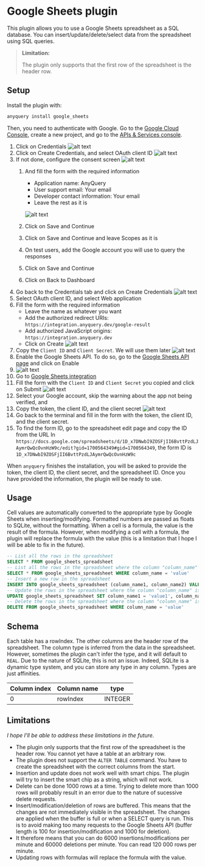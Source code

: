 # Google Sheets plugin

This plugin allows you to use a Google Sheets spreadsheet as a SQL database.
You can insert/update/delete/select data from the spreadsheet using SQL queries.

> **Limitation:**
>
> The plugin only supports that the first row of the spreadsheet is the header row.

## Setup

Install the plugin with:

```bash
anyquery install google_sheets
```

Then, you need to authenticate with Google. Go to the [Google Cloud Console](https://console.cloud.google.com/), create a new project, and go to the [APIs & Services console](https://console.cloud.google.com/apis/dashboard).

1. Click on Credentials
    ![alt text](https://cdn.jsdelivr.net/gh/julien040/anyquery@main/plugins/google_forms/images/identifier.png)
2. Click on Create Credentials, and select OAuth client ID
    ![alt text](https://cdn.jsdelivr.net/gh/julien040/anyquery@main/plugins/google_forms/images/create.png)
3. If not done, configure the consent screen
    ![alt text](https://cdn.jsdelivr.net/gh/julien040/anyquery@main/plugins/google_forms/images/consentScreen.png)
    1. And fill the form with the required information
        - Application name: AnyQuery
        - User support email: Your email
        - Developer contact information: Your email
        - Leave the rest as it is

        ![alt text](https://cdn.jsdelivr.net/gh/julien040/anyquery@main/plugins/google_forms/images/consentFilled.png)
    2. Click on Save and Continue
    3. Click on Save and Continue and leave Scopes as it is
    4. On test users, add the Google account you will use to query the responses
    5. Click on Save and Continue
    6. Click on Back to Dashboard
4. Go back to the Credentials tab and click on Create Credentials
    ![alt text](https://cdn.jsdelivr.net/gh/julien040/anyquery@main/plugins/google_forms/images/createCredentials.png)
5. Select OAuth client ID, and select Web application
6. Fill the form with the required information
    - Leave the name as whatever you want
    - Add the authorized redirect URIs: `https://integration.anyquery.dev/google-result`
    - Add authorized JavaScript origins: `https://integration.anyquery.dev`
    - Click on Create
    ![alt text](https://cdn.jsdelivr.net/gh/julien040/anyquery@main/plugins/google_forms/images/form_oAuth.png)
7. Copy the `Client ID` and `Client Secret`. We will use them later
    ![alt text](https://cdn.jsdelivr.net/gh/julien040/anyquery@main/plugins/google_forms/images/result.png)
8. Enable the Google Sheets API. To do so, go to the [Google Sheets API page](https://console.cloud.google.com/apis/library/sheets.googleapis.com) and click on Enable
9. ![alt text](https://cdn.jsdelivr.net/gh/julien040/anyquery@main/plugins/google_sheets/images/enableAPI.png)
10. Go to [Google Sheets integration](https://integration.anyquery.dev/google-sheets)
11. Fill the form with the `Client ID` and `Client Secret` you copied and click on Submit
    ![alt text](https://cdn.jsdelivr.net/gh/julien040/anyquery@main/plugins/google_forms/images/form_integration.png)
12. Select your Google account, skip the warning about the app not being verified, and
13. Copy the token, the client ID, and the client secret
    ![alt text](https://cdn.jsdelivr.net/gh/julien040/anyquery@main/plugins/google_forms/images/token.png)
14. Go back to the terminal and fill in the form with the token, the client ID, and the client secret.
15. To find the form ID, go to the spreadsheet edit page and copy the ID from the URL
   In `https://docs.google.com/spreadsheets/d/1D_x7DNwbI9ZOSFjII6BvttPzdLJAymrQwQcOvnHzW9c/edit?gid=1700564349#gid=1700564349`, the form ID is `1D_x7DNwbI9ZOSFjII6BvttPzdLJAymrQwQcOvnHzW9c`

When `anyquery` finishes the installation, you will be asked to provide the token, the client ID, the client secret, and the spreadsheet ID. Once you have provided the information, the plugin will be ready to use.

## Usage

Cell values are automatically converted to the appropriate type by Google Sheets when inserting/modifying. Formatted numbers are passed as floats to SQLite, without the formatting. When a cell is a formula, the value is the result of the formula. However, when modifying a cell with a formula, the plugin will replace the formula with the value (this is a limitation that I hope I will be able to fix in the future).

```sql
-- List all the rows in the spreadsheet
SELECT * FROM google_sheets_spreadsheet
-- List all the rows in the spreadsheet where the column "column_name" is equal to "value"
SELECT * FROM google_sheets_spreadsheet WHERE column_name = 'value'
-- Insert a new row in the spreadsheet
INSERT INTO google_sheets_spreadsheet (column_name1, column_name2) VALUES ('value1', 'value2')
-- Update the rows in the spreadsheet where the column "column_name" is equal to "value"
UPDATE google_sheets_spreadsheet SET column_name1 = 'value1', column_name2 = 'value2' WHERE column_name = 'value'
-- Delete the rows in the spreadsheet where the column "column_name" is equal to "value"
DELETE FROM google_sheets_spreadsheet WHERE column_name = 'value'
```

## Schema

Each table has a rowIndex. The other columns are the header row of the spreadsheet. The column type is inferred from the data in the spreadsheet.
However, sometimes the plugin can't infer the type, and it will default to `REAL`. Due to the nature of SQLite, this is not an issue. Indeed, SQLite is a dynamic type system, and you can store any type in any column. Types are just affinities.

| Column index | Column name | type    |
| ------------ | ----------- | ------- |
| 0            | rowIndex    | INTEGER |

## Limitations

*I hope I'll be able to address these limitations in the future.*

- The plugin only supports that the first row of the spreadsheet is the header row. You cannot yet have a table at an arbitrary row.
- The plugin does not support the `ALTER TABLE` command. You have to create the spreadsheet with the correct columns from the start.
- Insertion and update does not work well with smart chips. The plugin will try to insert the smart chip as a string, which will not work.
- Delete can be done 1000 rows at a time. Trying to delete more than 1000 rows will probably result in an error due to the nature of sucessive delete requests.
- Insert/modification/deletion of rows are buffered. This means that the changes are not immediately visible in the spreadsheet. The changes are applied when the buffer is full or when a SELECT query is run. This is to avoid making too many requests to the Google Sheets API (buffer length is 100 for insertion/modification and 1000 for deletion).
- It therefore means that you can do 6000 insertions/modifications per minute and 60000 deletions per minute. You can read 120 000 rows per minute.
- Updating rows with formulas will replace the formula with the value.

